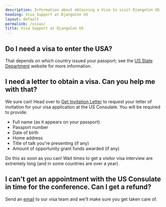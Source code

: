 ```yaml
---
description: Information about obtaining a Visa to visit DjangoCon US
heading: Visa Support at DjangoCon US
layout: default
permalink: /visas/
title: Visa Support at DjangoCon US
---
```


## Do I need a visa to enter the USA?

That depends on which country issued your passport; see the [US State Department](https://travel.state.gov/content/travel/en/us-visas/tourism-visit.html) website for more information.

## I need a letter to obtain a visa. Can you help me with that?

We sure can! Head over to <a href="/invitation">Get Invitation Letter</a> to request your letter of invitation for your visa application at the US Consulate. You will be required to provide:

- Full name (as it appears on your passport)
- Passport number
- Date of birth
- Home address
- Title of talk you're presenting (if any)
- Amount of opportunity grant funds awarded (if any)

Do this as soon as you can! Wait times to get a visitor visa interview are extremely long (and in some countries are over a year).

## I can't get an appointment with the US Consulate in time for the conference. Can I get a refund?

Send an <a href="mailto:{{site.visa_email}}">email</a> to our visa team and we'll make sure you get taken care of.
